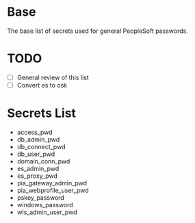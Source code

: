 # Base
The base list of secrets used for general PeopleSoft passwords.

# TODO

- [ ] General review of this list
- [ ] Convert es to osk

# Secrets List

- access_pwd
- db_admin_pwd
- db_connect_pwd
- db_user_pwd
- domain_conn_pwd
- es_admin_pwd
- es_proxy_pwd
- pia_gateway_admin_pwd
- pia_webprofile_user_pwd
- pskey_password
- windows_password
- wls_admin_user_pwd